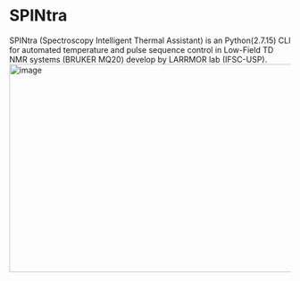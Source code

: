 # SPINtra
SPINtra (Spectroscopy Intelligent Thermal Assistant) is an Python(2.7.15) CLI for automated temperature and pulse sequence control in Low-Field TD NMR systems (BRUKER MQ20) develop by LARRMOR lab (IFSC-USP). 
<img width="1817" height="372" alt="image" src="https://github.com/user-attachments/assets/b9d05940-9621-42a4-8324-5ce921973733" />

